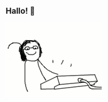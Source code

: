 ## Hallo! :wave:

![programming](https://github.com/thomaslagies/thomaslagies/blob/main/program.gif)